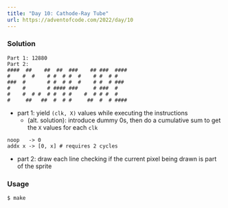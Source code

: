 ```yaml
---
title: "Day 10: Cathode-Ray Tube"
url: https://adventofcode.com/2022/day/10
---
```


### Solution
```
Part 1: 12880
Part 2:
####  ##    ##  ##  ###    ## ###  ####
#    #  #    # #  # #  #    # #  # #
###  #       # #  # #  #    # #  # ###
#    #       # #### ###     # ###  #
#    #  # #  # #  # #    #  # # #  #
#     ##   ##  #  # #     ##  #  # ####
```
- part 1: yield `(clk, X)` values while executing the instructions
    - (alt. solution): introduce dummy 0s, then do a cumulative sum to get the `X` values for each `clk`
```
noop   -> 0
addx x -> [0, x] # requires 2 cycles
```
- part 2: draw each line checking if the current pixel being drawn is part of the sprite

### Usage
```
$ make
```
